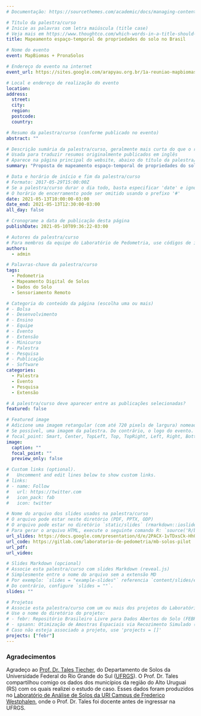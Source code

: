 ```yaml
---
# Documentação: https://sourcethemes.com/academic/docs/managing-content/

# Título da palestra/curso
# Inicie as palavras com letra maiúscula (title case)
# Veja mais em https://www.thoughtco.com/which-words-in-a-title-should-be-capitalized-1691026
title: Mapeamento espaço-temporal de propriedades do solo no Brasil

# Nome do evento
event: MapBiomas + PronaSolos

# Endereço do evento na internet
event_url: https://sites.google.com/arapyau.org.br/1a-reuniao-mapbiomas-solos/

# Local e endereço de realização do evento
location:
address:
  street:
  city:
  region:
  postcode:
  country:

# Resumo da palestra/curso (conforme publicado no evento)
abstract: ""

# Descrição sumária da palestra/curso, geralmente mais curta do que o resumo publicado
# Usada para traduzir resumos originalmente publicados em inglês
# Aparece na página principal do website, abaixo do título da palestra/curso
summary: "Proposta de mapeamento espaço-temporal de propriedades do solo no Brasil integrado às iniciativas multi-institucionais MapBiomas e PronaSolos. A proposta é baseada em estudo de caso de mapeamento espaço-temporal do conteúdo de carbono na camada superficial do solo de áreas agrícolas em municípios do Alto Uruguai, Rio Grande do Sul."

# Data e horário de início e fim da palestra/curso
# Formato: 2017-05-29T15:00:00Z
# Se a palestra/curso durar o dia todo, basta especificar 'date' e ignorar 'date_end'
# O horário de encerramento pode ser omitido usando o prefixo '#'
date: 2021-05-13T10:00:00-03:00
date_end: 2021-05-13T12:30:00-03:00
all_day: false

# Cronograme a data de publicação desta página
publishDate: 2021-05-10T09:36:22-03:00

# Autores da palestra/curso
# Para membros da equipe do Laboratório de Pedometria, use códigos de identificação conforme 'content/authors'
authors:
  - admin

# Palavras-chave da palestra/curso
tags:
  - Pedometria
  - Mapeamento Digital de Solos
  - Dados do Solo
  - Sensoriamento Remoto

# Categoria do conteúdo da página (escolha uma ou mais)
# - Bolsa
# - Desenvolvimento
# - Ensino
# - Equipe
# - Evento
# - Extensão
# - Minicurso
# - Palestra
# - Pesquisa
# - Publicação
# - Software
categories:
  - Palestra
  - Evento
  - Pesquisa
  - Extensão

# A palestra/curso deve aparecer entre as publicações selecionadas?
featured: false

# Featured image
# Adicione uma imagem retangular (com até 720 pixels de largura) nomeada 'featured' ao diretório desta publicação
# Se possível, uma imagem da palestra. Do contrário, o logo do evento.
# focal_point: Smart, Center, TopLeft, Top, TopRight, Left, Right, BottomLeft, Bottom, BottomRight
image:
  caption: ""
  focal_point: ""
  preview_only: false

# Custom links (optional).
#   Uncomment and edit lines below to show custom links.
# links:
# - name: Follow
#   url: https://twitter.com
#   icon_pack: fab
#   icon: twitter

# Nome do arquivo dos slides usados na palestra/curso
# O arquivo pode estar neste diretório (PDF, PPTX, ODP)
# O arquivo pode estar no diretório `static/slides` (rmarkdown::ioslides_presentation)
# Para gerar o arquivo HTML, execute o seguinte comando R: `source('R/build.R')`
url_slides: https://docs.google.com/presentation/d/e/2PACX-1vTDxsCk-Hh07OTc5NOmfLyNPrvLFrFKLyKgLPwR_hYd1xyzcQozBCUagHWRF2ijQU7bigmZVXvswOFw/pub?start=true&loop=false&delayms=10000
url_code: https://gitlab.com/laboratorio-de-pedometria/mb-solos-pilot
url_pdf:
url_video:

# Slides Markdown (opcional)
# Associe esta palestra/curso com slides Markdown (reveal.js)
# Simplesmente entre o nome do arquivo sem a extensão MD
# Por exemplo: `slides = "example-slides"` referencia `content/slides/example-slides.md`.
# Do contrário, configure `slides = ""`.
slides: ""

# Projetos
# Associe esta palestra/curso com um ou mais dos projetos do Laboratório de Pedometria
# Use o nome do diretório do projeto:
# - febr: Repositório Brasileiro Livre para Dados Abertos do Solo (FEBR)
# - spsann: Otimização de Amostras Espaciais via Recozimento Simulado (SPSANN)
# Caso não esteja associado a projeto, use 'projects = []'
projects: ["febr"]
---
```


<!-- Insira outras informações sobre a palestra/curso que julgar necessário. -->

### Agradecimentos

Agradeço ao [Prof. Dr. Tales Tiecher][tales], do Departamento de Solos da Universidade Federal do Rio Grande do Sul ([UFRGS][ufrgs]).
O Prof. Dr. Tales compartilhou comigo os dados dos municípios da região do Alto Uruguai (RS) com os quais realizei o estudo de caso.
Esses dados foram produzidos no [Laboratório de Análise de Solos da URI Campus de Frederico Westphalen][uri], onde o Prof. Dr. Tales foi docente antes de ingressar na UFRGS.

[uri]: http://www.fw.uri.br/site/pagina/laboratorios-uri
[tales]: https://www.researchgate.net/profile/Tales-Tiecher
[ufrgs]: https://hospedagemphp.ufrgs.br/agronomia/joomla/index.php/departamentos/solos

